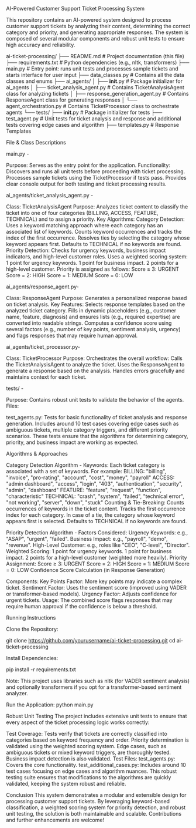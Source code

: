 AI-Powered Customer Support Ticket Processing System

This repository contains an AI-powered system designed to process customer support tickets by analyzing their content, determining the correct category and priority, and generating appropriate responses. The system is composed of several modular components and robust unit tests to ensure high accuracy and reliability.


ai-ticket-processing/
├── README.md                 # Project documentation (this file)
├── requirements.txt          # Python dependencies (e.g., nltk, transformers)
├── main.py                   # Entry point: runs unit tests and processes sample tickets and starts interface for user input
├── data_classes.py           # Contains all the data classes and enums
├── ai_agents/
│   ├── __init__.py           # Package initializer for ai_agents
│   ├── ticket_analysis_agent.py  # Contains TicketAnalysisAgent class for analyzing tickets
│   ├── response_generation_agent.py         # Contains ResponseAgent class for generating responses
│   └── agent_orchestration.py       # Contains TicketProcessor class to orchestrate agents
└── tests/
    ├── __init__.py           # Package initializer for tests
    ├── test_agent.py        # Unit tests for ticket analysis and response and additional tests covering edge cases and algorithm
    ├── templates.py          # Response Templates


File & Class Descriptions

main.py - 

Purpose: Serves as the entry point for the application.
Functionality:
Discovers and runs all unit tests before proceeding with ticket processing.
Processes sample tickets using the TicketProcessor if tests pass.
Provides clear console output for both testing and ticket processing results.

ai_agents/ticket_analysis_agent.py - 

Class: TicketAnalysisAgent
Purpose: Analyzes ticket content to classify the ticket into one of four categories (BILLING, ACCESS, FEATURE, TECHNICAL) and to assign a priority.
Key Algorithms:
Category Detection:
Uses a keyword matching approach where each category has an associated list of keywords.
Counts keyword occurrences and tracks the index of the first occurrence.
Resolves ties by selecting the category whose keyword appears first.
Defaults to TECHNICAL if no keywords are found.
Priority Detection:
Checks for urgency keywords, business impact indicators, and high-level customer roles.
Uses a weighted scoring system:
1 point for urgency keywords.
1 point for business impact.
2 points for a high-level customer.
Priority is assigned as follows:
Score ≥ 3: URGENT
Score = 2: HIGH
Score = 1: MEDIUM
Score = 0: LOW

ai_agents/response_agent.py-

Class: ResponseAgent
Purpose: Generates a personalized response based on ticket analysis.
Key Features:
Selects response templates based on the analyzed ticket category.
Fills in dynamic placeholders (e.g., customer name, feature, diagnosis) and ensures lists (e.g., required expertise) are converted into readable strings.
Computes a confidence score using several factors (e.g., number of key points, sentiment analysis, urgency) and flags responses that may require human approval.

ai_agents/ticket_processor.py-

Class: TicketProcessor
Purpose: Orchestrates the overall workflow:
Calls the TicketAnalysisAgent to analyze the ticket.
Uses the ResponseAgent to generate a response based on the analysis.
Handles errors gracefully and maintains context for each ticket.

tests/ - 

Purpose: Contains robust unit tests to validate the behavior of the agents.
Files:

test_agents.py: Tests for basic functionality of ticket analysis and response generation. Includes around 10 test cases covering edge cases such as ambiguous tickets, multiple category triggers, and different priority scenarios. These tests ensure that the algorithms for determining category, priority, and business impact are working as expected.


Algorithms & Approaches

Category Detection Algorithm - 
Keywords: Each ticket category is associated with a set of keywords. For example:
BILLING: "billing", "invoice", "pro-rating", "account", "cost", "money", "payroll"
ACCESS: "admin dashboard", "access", "login", "403", "authentication", "security", "admin", "dashboard"
FEATURE: "feature", "request", "function", "characteristic"
TECHNICAL: "crash", "system", "failed", "technical error", "not working", "server", "down", "stuck"
Counting & Tie-Breaking:
Counts occurrences of keywords in the ticket content.
Tracks the first occurrence index for each category.
In case of a tie, the category whose keyword appears first is selected.
Defaults to TECHNICAL if no keywords are found.

Priority Detection Algorithm - 
Factors Considered:
Urgency Keywords: e.g., "ASAP", "urgent", "failed".
Business Impact: e.g., "payroll", "demo", "revenue".
High-Level Customer: e.g., roles like "CEO", "C-level", "Director".
Weighted Scoring:
1 point for urgency keywords.
1 point for business impact.
2 points for a high-level customer (weighted more heavily).
Priority Assignment:
Score ≥ 3: URGENT
Score = 2: HIGH
Score = 1: MEDIUM
Score = 0: LOW
Confidence Score Calculation (in Response Generation)

Components:
Key Points Factor: More key points may indicate a complex ticket.
Sentiment Factor: Uses the sentiment score (improved using VADER or transformer-based models).
Urgency Factor: Adjusts confidence for urgent tickets.
Usage: The combined score flags responses that may require human approval if the confidence is below a threshold.

Running Instructions

Clone the Repository:

git clone https://github.com/yourusername/ai-ticket-processing.git
cd ai-ticket-processing

Install Dependencies:

pip install -r requirements.txt

Note: This project uses libraries such as nltk (for VADER sentiment analysis) and optionally transformers if you opt for a transformer-based sentiment analyzer.


Run the Application:
python main.py


Robust Unit Testing
The project includes extensive unit tests to ensure that every aspect of the ticket processing logic works correctly:

Test Coverage:
Tests verify that tickets are correctly classified into categories based on keyword frequency and order.
Priority determination is validated using the weighted scoring system.
Edge cases, such as ambiguous tickets or mixed keyword triggers, are thoroughly tested.
Business impact detection is also validated.
Test Files:
test_agents.py: Covers the core functionality.
test_additional_cases.py: Includes around 10 test cases focusing on edge cases and algorithm nuances.
This robust testing suite ensures that modifications to the algorithms are quickly validated, keeping the system robust and reliable.

Conclusion
This system demonstrates a modular and extensible design for processing customer support tickets. By leveraging keyword-based classification, a weighted scoring system for priority detection, and robust unit testing, the solution is both maintainable and scalable. Contributions and further enhancements are welcome!
